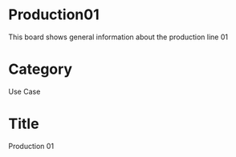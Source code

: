 # Production01
This board shows general information about the production line 01

# Category
Use Case

# Title 
Production 01